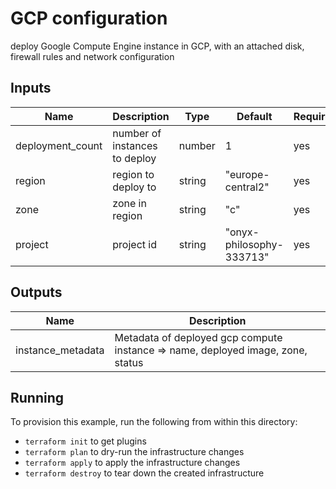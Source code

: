 # GCP configuration

 deploy Google Compute Engine instance in GCP, with an attached disk, firewall rules and network configuration

## Inputs

| Name             	| Description                   	| Type   	| Default                  	| Required 	|
|------------------	|-------------------------------	|--------	|--------------------------	|----------	|
| deployment_count 	| number of instances to deploy 	| number 	| 1                        	| yes      	|
| region           	| region to deploy to           	| string 	| "europe-central2"        	| yes      	|
| zone             	| zone in region                	| string 	| "c"                      	| yes      	|
| project          	| project id                    	| string 	| "onyx-philosophy-333713" 	| yes      	|
## Outputs

| Name              	| Description                                                                  	|
|-------------------	|------------------------------------------------------------------------------	|
| instance_metadata 	| Metadata of deployed gcp compute instance => name, deployed image, zone, status 	|

## Running

To provision this example, run the following from within this directory:

- `terraform init` to get plugins
- `terraform plan` to dry-run the infrastructure changes
- `terraform apply` to apply the infrastructure changes
- `terraform destroy` to tear down the created infrastructure
